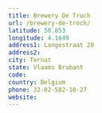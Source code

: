 ```yaml
---
title: Brewery De Troch
url: /brewery-de-troch/
latitude: 50.853
longitude: 4.1649
address1: Langestraat 20
address2: 
city: Ternat
state: Vlaams Brabant
code: 
country: Belgium
phone: 32-02-582-10-27
website: 
---
```


